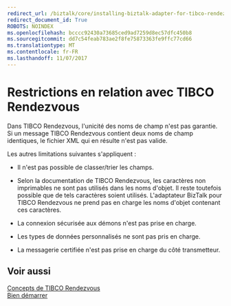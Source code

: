 ```yaml
---
redirect_url: /biztalk/core/installing-biztalk-adapter-for-tibco-rendezvous/
redirect_document_id: True
ROBOTS: NOINDEX
ms.openlocfilehash: bcccc92430a73685ced9ad7259d8ec57dfc450b8
ms.sourcegitcommit: dd7c54feab783ae2f8fe75873363fe9ffc77cd66
ms.translationtype: MT
ms.contentlocale: fr-FR
ms.lasthandoff: 11/07/2017
---
```

# <a name="tibco-rendezvous-limitations"></a>Restrictions en relation avec TIBCO Rendezvous
Dans TIBCO Rendezvous, l'unicité des noms de champ n'est pas garantie. Si un message TIBCO Rendezvous contient deux noms de champ identiques, le fichier XML qui en résulte n'est pas valide.  
  
 Les autres limitations suivantes s'appliquent :  
  
-   Il n'est pas possible de classer/trier les champs.  
  
-   Selon la documentation de TIBCO Rendezvous, les caractères non imprimables ne sont pas utilisés dans les noms d'objet. Il reste toutefois possible que de tels caractères soient utilisés. L'adaptateur BizTalk pour TIBCO Rendezvous ne prend pas en charge les noms d'objet contenant ces caractères.  
  
-   La connexion sécurisée aux démons n'est pas prise en charge.  
  
-   Les types de données personnalisés ne sont pas pris en charge.  
  
-   La messagerie certifiée n'est pas prise en charge du côté transmetteur.  
  
## <a name="see-also"></a>Voir aussi  
 [Concepts de TIBCO Rendezvous](../core/tibco-rendezvous-concepts.md)   
 [Bien démarrer](../core/getting-started-with-biztalk-adapter-for-tibco-rendezvous.md)